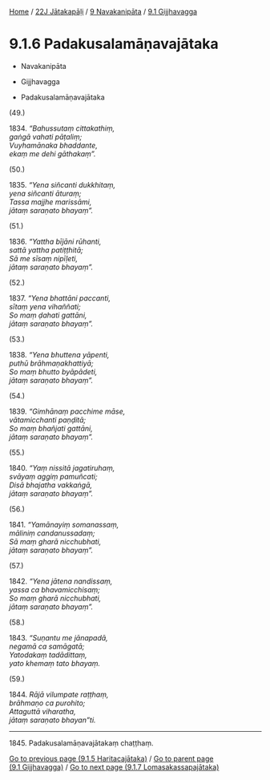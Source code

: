 
[Home](/) / [22J Jātakapāḷi](../...md) / [9 Navakanipāta](...md) / [9.1 Gijjhavagga](../22J/9/9.1.md)

# 9.1.6 Padakusalamāṇavajātaka

* Navakanipāta

* Gijjhavagga

* Padakusalamāṇavajātaka

(49.)

1834\. _“Bahussutaṃ cittakathiṃ,_  
_gaṅgā vahati pāṭaliṃ;_  
_Vuyhamānaka bhaddante,_  
_ekaṃ me dehi gāthakaṃ”._  


(50.)

1835\. _“Yena siñcanti dukkhitaṃ,_  
_yena siñcanti āturaṃ;_  
_Tassa majjhe marissāmi,_  
_jātaṃ saraṇato bhayaṃ”._  


(51.)

1836\. _“Yattha bījāni rūhanti,_  
_sattā yattha patiṭṭhitā;_  
_Sā me sīsaṃ nipīḷeti,_  
_jātaṃ saraṇato bhayaṃ”._  


(52.)

1837\. _“Yena bhattāni paccanti,_  
_sītaṃ yena vihaññati;_  
_So maṃ ḍahati gattāni,_  
_jātaṃ saraṇato bhayaṃ”._  


(53.)

1838\. _“Yena bhuttena yāpenti,_  
_puthū brāhmaṇakhattiyā;_  
_So maṃ bhutto byāpādeti,_  
_jātaṃ saraṇato bhayaṃ”._  


(54.)

1839\. _“Gimhānaṃ pacchime māse,_  
_vātamicchanti paṇḍitā;_  
_So maṃ bhañjati gattāni,_  
_jātaṃ saraṇato bhayaṃ”._  


(55.)

1840\. _“Yaṃ nissitā jagatiruhaṃ,_  
_svāyaṃ aggiṃ pamuñcati;_  
_Disā bhajatha vakkaṅgā,_  
_jātaṃ saraṇato bhayaṃ”._  


(56.)

1841\. _“Yamānayiṃ somanassaṃ,_  
_māliniṃ candanussadaṃ;_  
_Sā maṃ gharā nicchubhati,_  
_jātaṃ saraṇato bhayaṃ”._  


(57.)

1842\. _“Yena jātena nandissaṃ,_  
_yassa ca bhavamicchisaṃ;_  
_So maṃ gharā nicchubhati,_  
_jātaṃ saraṇato bhayaṃ”._  


(58.)

1843\. _“Suṇantu me jānapadā,_  
_negamā ca samāgatā;_  
_Yatodakaṃ tadādittaṃ,_  
_yato khemaṃ tato bhayaṃ._  


(59.)

1844\. _Rājā vilumpate raṭṭhaṃ,_  
_brāhmaṇo ca purohito;_  
_Attaguttā viharatha,_  
_jātaṃ saraṇato bhayan”ti._  


---

1845\. Padakusalamāṇavajātakaṃ chaṭṭhaṃ.



[Go to previous page (9.1.5 Haritacajātaka)](9.1.5.md) / [Go to parent page (9.1 Gijjhavagga)](../22J/9/9.1.md) / [Go to next page (9.1.7 Lomasakassapajātaka)](9.1.7.md)



